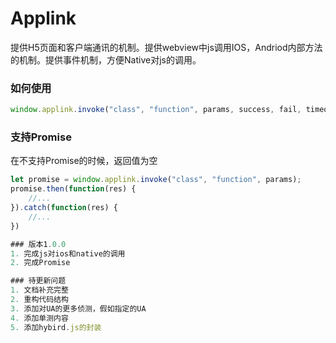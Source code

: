 Applink    
===    
提供H5页面和客户端通讯的机制。提供webview中js调用IOS，Andriod内部方法的机制。提供事件机制，方便Native对js的调用。 
### 如何使用  
```javascript  
window.applink.invoke("class", "function", params, success, fail, timeout);
```  

### 支持Promise    
在不支持Promise的时候，返回值为空
```javascript  
let promise = window.applink.invoke("class", "function", params);
promise.then(function(res) {
    //...
}).catch(function(res) {
    //...
})

### 版本1.0.0  
1. 完成js对ios和native的调用  
2. 完成Promise  

### 待更新问题  
1. 文档补充完整  
2. 重构代码结构  
3. 添加对UA的更多侦测，假如指定的UA
4. 添加单测内容  
5. 添加hybird.js的封装



